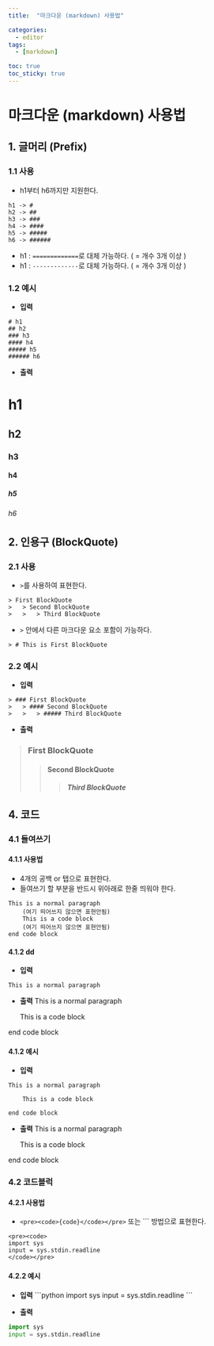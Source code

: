 ```yaml
---
title:  "마크다운 (markdown) 사용법" 

categories:
  - editor
tags:
  - [markdown]

toc: true
toc_sticky: true
---
```


마크다운 (markdown) 사용법
======================
## 1. 글머리 (Prefix)
### 1.1 사용
- h1부터 h6까지만 지원한다.
```
h1 -> #
h2 -> ##
h3 -> ###
h4 -> ####
h5 -> #####
h6 -> ######
```
- h1 : `=============`로 대체 가능하다. ( = 개수 3개 이상 )
- h1 : `-------------`로 대체 가능하다. ( = 개수 3개 이상 )

### 1.2 예시

- **입력**
```
# h1
## h2
### h3
#### h4
##### h5
###### h6
```
- **출력**
# h1
## h2
### h3
#### h4
##### h5
###### h6

## 2. 인용구 (BlockQuote)
### 2.1 사용

- `>`를 사용하여 표현한다.  
```
> First BlockQuote
>   > Second BlockQuote
>   >   > Third BlockQuote
```
- `>` 안에서 다른 마크다운 요소 포함이 가능하다.
```
> # This is First BlockQuote
```

### 2.2 예시

- **입력**
```
> ### First BlockQuote
>   > #### Second BlockQuote
>   >   > ##### Third BlockQuote
```  
- **출력**
> ### First BlockQuote
>    > #### Second BlockQuote
>    >    > ##### Third BlockQuote

<!-- ## 3. 목록 (List)
### 3.1 순서가 있는 목록 (Ordered List)
#### 3.1.1 사용

- `1. 2.`와 같이 '숫자 + 점'을 사용하여 표현한다.
```
1. first
2. second
3. third
```  
- 어떤 번호를 입력해도 순서는 내림차순으로 정의된다.
```
1. first
3. third
2. second
```

#### 3.1.2 예시

- **입력**
```
1. first
2. second
3. third
```
- **출력**
1. first
2. second
3. third  

### 3.2 순서가 없는 목록 (Unordered List)
#### 3.2.1 사용
- `*` `+` `-` 으로 표현한다.
```
+ Step 1
    + Step 2
        + Step 3
- Step 1
    - Step 2
        - Step 3
```
- 혼합해서 사용해도된다.
```
- Step 1
    * Step 2
        + Step 3
```

#### 3.2.2 예시

- **입력**
```
- Step 1
  * Step 2
      + Step 3
```  
- **출력**
- Step 1
  * Step 2
      + Step 3 -->

## 4. 코드
### 4.1 들여쓰기
#### 4.1.1 사용법
- 4개의 공백 or 탭으로 표현한다.
- 들여쓰기 할 부분을 반드시 위아래로 한줄 띄워야 한다.
```
This is a normal paragraph
    (여기 띄어쓰지 않으면 표현안됨)
    This is a code block
    (여기 띄어쓰지 않으면 표현안됨)
end code block
```

#### 4.1.2 dd
- **입력**
```
This is a normal paragraph
```
- **출력**
This is a normal paragraph  

    This is a code block  
    
end code block  

#### 4.1.2 예시
- **입력**
```
This is a normal paragraph

    This is a code block
    
end code block
```
- **출력**
This is a normal paragraph

    This is a code block
    
end code block

### 4.2 코드블럭
#### 4.2.1 사용법
- `<pre><code>{code}</code></pre>` 또는 \``` 방법으로 표현한다.
```
<pre><code>
import sys
input = sys.stdin.readline
</code></pre>
```

#### 4.2.2 예시

- **입력**
\```python
import sys
input = sys.stdin.readline
\```

- **출력**
```python
import sys
input = sys.stdin.readline
```
